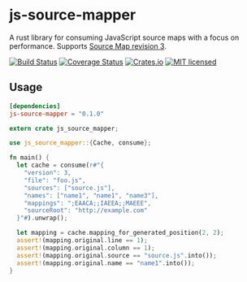 # js-source-mapper

A rust library for consuming JavaScript source maps with a focus on performance.
Supports [Source Map revision 3](https://docs.google.com/document/d/1U1RGAehQwRypUTovF1KRlpiOFze0b-_2gc6fAH0KY0k/edit).

[![Build Status](https://travis-ci.org/awestroke/js-source-mapper.svg?branch=master)](https://travis-ci.org/awestroke/js-source-mapper)
[![Coverage Status](https://coveralls.io/repos/github/awestroke/js-source-mapper/badge.svg?branch=master)](https://coveralls.io/github/awestroke/js-source-mapper?branch=master)
[![Crates.io](http://meritbadge.herokuapp.com/js-source-mapper)](https://crates.io/js-source-mapper)
[![MIT licensed](https://img.shields.io/badge/license-MIT-blue.svg)](./LICENSE)

## Usage

```toml
[dependencies]
js-source-mapper = "0.1.0"
```

```rust
extern crate js_source_mapper;

use js_source_mapper::{Cache, consume};

fn main() {
  let cache = consume(r#"{
    "version": 3,
    "file": "foo.js",
    "sources": ["source.js"],
    "names": ["name1", "name1", "name3"],
    "mappings": ";EAACA;;IAEEA;;MAEEE",
    "sourceRoot": "http://example.com"
  }"#).unwrap();

  let mapping = cache.mapping_for_generated_position(2, 2);
  assert!(mapping.original.line == 1);
  assert!(mapping.original.column == 1);
  assert!(mapping.original.source == "source.js".into());
  assert!(mapping.original.name == "name1".into());
}
```
